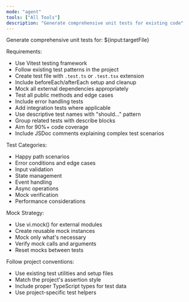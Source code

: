 ```yaml
---
mode: "agent"
tools: ["All Tools"]
description: "Generate comprehensive unit tests for existing code"
---
```


Generate comprehensive unit tests for: ${input:targetFile}

Requirements:

- Use Vitest testing framework
- Follow existing test patterns in the project
- Create test file with `.test.ts` or `.test.tsx` extension
- Include beforeEach/afterEach setup and cleanup
- Mock all external dependencies appropriately
- Test all public methods and edge cases
- Include error handling tests
- Add integration tests where applicable
- Use descriptive test names with "should..." pattern
- Group related tests with describe blocks
- Aim for 90%+ code coverage
- Include JSDoc comments explaining complex test scenarios

Test Categories:
- Happy path scenarios
- Error conditions and edge cases  
- Input validation
- State management
- Event handling
- Async operations
- Mock verification
- Performance considerations

Mock Strategy:
- Use vi.mock() for external modules
- Create reusable mock instances
- Mock only what's necessary
- Verify mock calls and arguments
- Reset mocks between tests

Follow project conventions:
- Use existing test utilities and setup files
- Match the project's assertion style
- Include proper TypeScript types for test data
- Use project-specific test helpers
